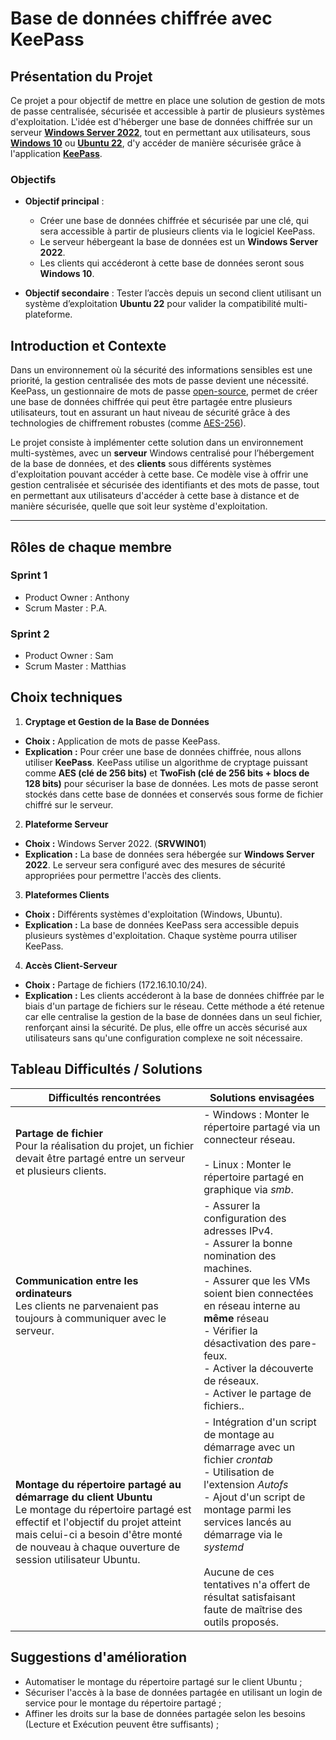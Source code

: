 # Base de données chiffrée avec KeePass
## Présentation du Projet

Ce projet a pour objectif de mettre en place une solution de gestion de mots de passe centralisée, sécurisée et accessible à partir de plusieurs systèmes d'exploitation. L'idée est d'héberger une base de données chiffrée sur un serveur [**Windows Server 2022**](https://www.microsoft.com/fr-fr/windows-server), tout en permettant aux utilisateurs, sous [**Windows 10**](https://www.microsoft.com/fr-fr/software-download/windows10) ou [**Ubuntu 22**](https://www.ubuntu-fr.org/), d'y accéder de manière sécurisée grâce à l'application [**KeePass**](https://keepass.info/).

### Objectifs

- **Objectif principal** :
  - Créer une base de données chiffrée et sécurisée par une clé, qui sera accessible à partir de plusieurs clients via le logiciel KeePass.
  - Le serveur hébergeant la base de données est un **Windows Server 2022**.
  - Les clients qui accéderont à cette base de données seront sous **Windows 10**.
  
- **Objectif secondaire** : Tester l’accès depuis un second client utilisant un système d’exploitation **Ubuntu 22** pour valider la compatibilité multi-plateforme.

## Introduction et Contexte

Dans un environnement où la sécurité des informations sensibles est une priorité, la gestion centralisée des mots de passe devient une nécessité. KeePass, un gestionnaire de mots de passe [open-source](https://fr.wikipedia.org/wiki/Open_source), permet de créer une base de données chiffrée qui peut être partagée entre plusieurs utilisateurs, tout en assurant un haut niveau de sécurité grâce à des technologies de chiffrement robustes (comme [AES-256](https://www.malekal.com/quest-ce-que-le-chiffrement-aes-et-comment-ca-marche/)).

Le projet consiste à implémenter cette solution dans un environnement multi-systèmes, avec un **serveur** Windows centralisé pour l’hébergement de la base de données, et des **clients** sous différents systèmes d'exploitation pouvant accéder à cette base. Ce modèle vise à offrir une gestion centralisée et sécurisée des identifiants et des mots de passe, tout en permettant aux utilisateurs d'accéder à cette base à distance et de manière sécurisée, quelle que soit leur système d'exploitation.

---

## Rôles de chaque membre
### Sprint 1
- Product Owner : Anthony
- Scrum Master  : P.A.

### Sprint 2
- Product Owner : Sam
- Scrum Master  : Matthias

## Choix techniques

1. **Cryptage et Gestion de la Base de Données**

- **Choix :** Application de mots de passe KeePass.
- **Explication :** Pour créer une base de données chiffrée, nous allons utiliser **KeePass**. KeePass utilise un algorithme de cryptage puissant comme **AES (clé de 256 bits)** et **TwoFish (clé de 256 bits + blocs de 128 bits)** pour sécuriser la base de données. Les mots de passe seront stockés dans cette base de données et conservés sous forme de fichier chiffré sur le serveur.
  
2.  **Plateforme Serveur**

- **Choix :** Windows Server 2022. (**SRVWIN01**)
- **Explication :** La base de données sera hébergée sur **Windows Server 2022**. Le serveur sera configuré avec des mesures de sécurité appropriées pour permettre l'accès des clients.
  
3.  **Plateformes Clients**

- **Choix :** Différents systèmes d'exploitation (Windows, Ubuntu).
- **Explication :** La base de données KeePass sera accessible depuis plusieurs systèmes d'exploitation. Chaque système pourra utiliser KeePass.
  
4.  **Accès Client-Serveur**

- **Choix :** Partage de fichiers (172.16.10.10/24).
- **Explication :** Les clients accéderont à la base de données chiffrée par le biais d'un partage de fichiers sur le réseau. Cette méthode a été retenue car elle centralise la gestion de la base de données dans un seul fichier, renforçant ainsi la sécurité. De plus, elle offre un accès sécurisé aux utilisateurs sans qu'une configuration complexe ne soit nécessaire.

## Tableau Difficultés / Solutions

| Difficultés rencontrées                                                                                                                                                                                                                           | Solutions envisagées                                                                                                                                                                                                                                                                                                      |
| ------------------------------------------------------------------------------------------------------------------------------------------------------------------------------------------------------------------------------------------------- | ------------------------------------------------------------------------------------------------------------------------------------------------------------------------------------------------------------------------------------------------------------------------------------------------------------------------- |
| **Partage de fichier**<br>Pour la réalisation du projet, un fichier devait être partagé entre un serveur et plusieurs clients.                                                                                                                    | - Windows : Monter le répertoire partagé via un connecteur réseau. <br><br>- Linux : Monter le répertoire partagé en graphique via *smb*.                                                                                                                                                                                 |
| **Communication entre les ordinateurs**<br>Les clients ne parvenaient pas toujours à communiquer avec le serveur.                                                                                                                                 | - Assurer la configuration des adresses IPv4.<br>- Assurer la bonne nomination des machines.<br>- Assurer que les VMs soient bien connectées en réseau interne au **même** réseau<br>- Vérifier la désactivation des pare-feux.<br>- Activer la découverte de réseaux.<br>- Activer le partage de fichiers..              |
| **Montage du répertoire partagé au démarrage du client Ubuntu**<br>Le montage du répertoire partagé est effectif et l'objectif du projet atteint mais celui-ci a besoin d'être monté de nouveau à chaque ouverture de session utilisateur Ubuntu. | - Intégration d'un script de montage au démarrage avec un fichier *crontab*<br>- Utilisation de l'extension *Autofs*<br>- Ajout d'un script de montage parmi les services lancés au démarrage via le *systemd*<br><br>Aucune de ces tentatives n'a offert de résultat satisfaisant faute de maîtrise des outils proposés. |

## Suggestions d'amélioration
- Automatiser le montage du répertoire partagé sur le client Ubuntu ;
- Sécuriser l'accès à la base de données partagée en utilisant un login de service pour le montage du répertoire partagé ;
- Affiner les droits sur la base de données partagée selon les besoins (Lecture et Exécution peuvent être suffisants) ;
